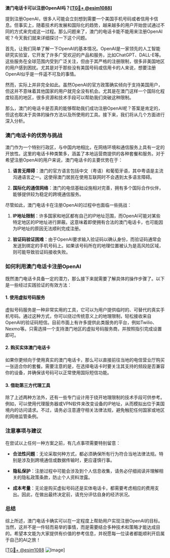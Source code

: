 **澳门电话卡可以注册OpenAI吗？[[TG💪+ @esim1088](https://t.me/s/esim1088)]**

提到注册OpenAI，很多人可能会立刻想到需要一个美国手机号码或者信用卡信息。但事实上，随着技术的发展和国际化的趋势，越来越多的用户开始尝试通过不同的方式来完成这一过程。那么问题来了，澳门的电话卡能不能用来注册OpenAI呢？今天我们就来详细探讨一下这个问题。

首先，让我们简单了解一下OpenAI的基本情况。OpenAI是一家领先的人工智能研究实验室，它开发了许多广受欢迎的产品和服务，比如ChatGPT、DALL-E等。这些服务在全球范围内受到广泛关注，但由于其严格的注册限制，很多非美国地区的用户感到困扰。尤其是对于那些没有美国号码或信用卡的人来说，想要注册OpenAI似乎是一件遥不可及的事情。

然而，实际上并非完全如此。虽然OpenAI的官方政策确实倾向于支持美国用户，但这并不意味着其他国家的用户就完全没有机会。尤其是在澳门这样一个国际化程度较高的地区，很多资源和技术手段可以帮助我们突破这种限制。

那么，澳门的电话卡是否真的能够帮助我们成功注册OpenAI呢？答案是肯定的，但这也取决于具体的操作方法以及所使用的工具。接下来，我们将从几个方面进行深入分析。

### **澳门电话卡的优势与挑战**

澳门作为一个特别行政区，与中国内地相比，在网络环境和通信服务上具有一定的开放性。这里的电话卡种类繁多，涵盖了本地运营商提供的各种套餐和服务。对于希望注册OpenAI的用户来说，澳门电话卡的主要优势在于：

1. **语言无障碍**：澳门的官方语言包括中文（粤语）和葡萄牙语，其中粤语是主流沟通语言之一。这使得澳门居民在使用互联网时不会遇到太多语言障碍。
   
2. **国际化的通信网络**：澳门的电信基础设施相对完善，拥有多个国际合作伙伴，能够提供较为稳定的跨境通信服务。

尽管如此，澳门电话卡在注册OpenAI的过程中也面临一些挑战：

1. **IP地址限制**：许多国家和地区都有自己的IP地址范围，而OpenAI可能对某些特定地区的IP地址进行屏蔽。这意味着即使拥有合法的澳门电话卡，也可能因为IP地址的原因无法顺利完成注册。

2. **验证码验证困难**：由于OpenAI要求输入验证码以确认身份，而验证码通常会发送到绑定的手机号码上。如果该号码所在的地理位置被认为是高风险区域，则可能导致验证码接收失败。

### **如何利用澳门电话卡注册OpenAI**

既然澳门电话卡具备一定的潜力，那么接下来就需要了解具体的操作步骤了。以下是一些经过实践验证的有效方法：

#### **1. 使用虚拟号码服务**
虚拟号码服务是一种非常实用的工具，它可以为用户提供临时的、可替代的真实手机号码。通过这种方式，你可以绕过传统意义上的地理限制，轻松接收来自OpenAI的验证码短信。目前市面上有许多提供此类服务的平台，例如Twilio、Nexmo等。只需选择一个支持澳门地区的虚拟号码服务商，并按照指引完成设置即可。

#### **2. 购买实体澳门电话卡**
如果你更倾向于使用真实的澳门电话卡，那么可以直接前往当地的电信营业厅购买一张适合你的套餐。需要注意的是，在选择电话卡时要关注其支持的频段是否兼容你的设备，并确保该号码可以正常使用国际短信功能。

#### **3. 借助第三方代理工具**
除了上述两种方法外，还有一些专门设计用于绕开地理限制的技术手段可供参考。例如，可以使用代理服务器或VPN软件来改变设备的IP地址，从而模拟出位于美国境内的访问请求。不过，请务必注意遵守相关法律法规，避免触犯任何国家或地区的网络监管条例。

### **注意事项与建议**

在尝试以上任何一种方案之前，有几点事项需要特别留意：

- **合法性问题**：无论采取何种方式，都必须确保所有行为符合当地法律法规。特别是涉及到跨境通信或数据传输时，更应谨慎行事。
  
- **隐私保护**：注册过程中可能会涉及到个人信息收集，请务必仔细阅读并理解相关的隐私政策条款，防止个人资料泄露。

- **成本考量**：无论是购买虚拟号码还是实体电话卡，都需要考虑相应的费用支出。因此，在做出最终决定前，请充分评估自身的经济状况。

### **总结**

综上所述，澳门电话卡确实可以在一定程度上帮助用户实现注册OpenAI的目标。当然，这并不是一件轻而易举的事情，而是需要结合多种技术和策略才能达成目的。希望本文能为大家提供有价值的参考信息，并祝愿每一位读者都能顺利开启属于自己的AI之旅！

[[TG💪+ @esim1088](https://t.me/s/esim1088) ![Image](https://i.postimg.cc/4NQfJmqS/Snipaste-2025-05-13-00-14-12.png)]